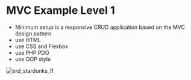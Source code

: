 
# MVC Example Level 1

* Minimum setup is a responsive CRUD application based on the MVC design pattern.
* use HTML
* use CSS and Flexbox
* use PHP PDO
* use OOP style

![erd_stardunks_l1](https://github.com/Jarno556564/mvc_example/assets/erd_stardunks_l1.png)
